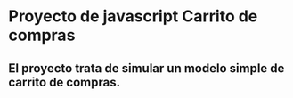 # Proyecto de javascript **Carrito de compras**

## El proyecto trata de simular un modelo simple de carrito de compras.

 


